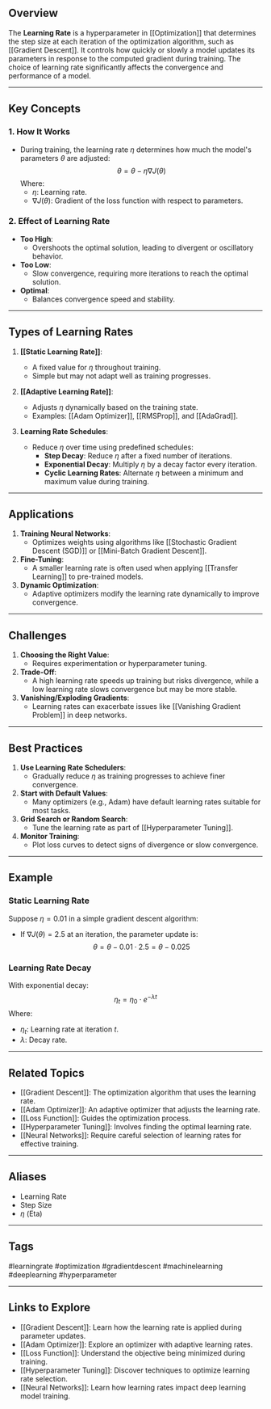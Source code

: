 ## Overview
The **Learning Rate** is a hyperparameter in [[Optimization]] that determines the step size at each iteration of the optimization algorithm, such as [[Gradient Descent]]. It controls how quickly or slowly a model updates its parameters in response to the computed gradient during training. The choice of learning rate significantly affects the convergence and performance of a model.

---

## Key Concepts

### **1. How It Works**
- During training, the learning rate $\eta$ determines how much the model's parameters $\theta$ are adjusted:
  $$
  \theta = \theta - \eta \nabla J(\theta)
  $$
  Where:
  - $\eta$: Learning rate.
  - $\nabla J(\theta)$: Gradient of the loss function with respect to parameters.

### **2. Effect of Learning Rate**
- **Too High**:
  - Overshoots the optimal solution, leading to divergent or oscillatory behavior.
- **Too Low**:
  - Slow convergence, requiring more iterations to reach the optimal solution.
- **Optimal**:
  - Balances convergence speed and stability.

---

## Types of Learning Rates

1. **[[Static Learning Rate]]**:
   - A fixed value for $\eta$ throughout training.
   - Simple but may not adapt well as training progresses.

2. **[[Adaptive Learning Rate]]**:
   - Adjusts $\eta$ dynamically based on the training state.
   - Examples: [[Adam Optimizer]], [[RMSProp]], and [[AdaGrad]].

3. **Learning Rate Schedules**:
   - Reduce $\eta$ over time using predefined schedules:
     - **Step Decay**: Reduce $\eta$ after a fixed number of iterations.
     - **Exponential Decay**: Multiply $\eta$ by a decay factor every iteration.
     - **Cyclic Learning Rates**: Alternate $\eta$ between a minimum and maximum value during training.

---

## Applications

1. **Training Neural Networks**:
   - Optimizes weights using algorithms like [[Stochastic Gradient Descent (SGD)]] or [[Mini-Batch Gradient Descent]].
2. **Fine-Tuning**:
   - A smaller learning rate is often used when applying [[Transfer Learning]] to pre-trained models.
3. **Dynamic Optimization**:
   - Adaptive optimizers modify the learning rate dynamically to improve convergence.

---

## Challenges

1. **Choosing the Right Value**:
   - Requires experimentation or hyperparameter tuning.
2. **Trade-Off**:
   - A high learning rate speeds up training but risks divergence, while a low learning rate slows convergence but may be more stable.
3. **Vanishing/Exploding Gradients**:
   - Learning rates can exacerbate issues like [[Vanishing Gradient Problem]] in deep networks.

---

## Best Practices

1. **Use Learning Rate Schedulers**:
   - Gradually reduce $\eta$ as training progresses to achieve finer convergence.
2. **Start with Default Values**:
   - Many optimizers (e.g., Adam) have default learning rates suitable for most tasks.
3. **Grid Search or Random Search**:
   - Tune the learning rate as part of [[Hyperparameter Tuning]].
4. **Monitor Training**:
   - Plot loss curves to detect signs of divergence or slow convergence.

---

## Example

### Static Learning Rate
Suppose $\eta = 0.01$ in a simple gradient descent algorithm:
- If $\nabla J(\theta) = 2.5$ at an iteration, the parameter update is:
  $$
  \theta = \theta - 0.01 \cdot 2.5 = \theta - 0.025
  $$

### Learning Rate Decay
With exponential decay:
$$
\eta_t = \eta_0 \cdot e^{-\lambda t}
$$
Where:
- $\eta_t$: Learning rate at iteration $t$.
- $\lambda$: Decay rate.

---

## Related Topics

- [[Gradient Descent]]: The optimization algorithm that uses the learning rate.
- [[Adam Optimizer]]: An adaptive optimizer that adjusts the learning rate.
- [[Loss Function]]: Guides the optimization process.
- [[Hyperparameter Tuning]]: Involves finding the optimal learning rate.
- [[Neural Networks]]: Require careful selection of learning rates for effective training.

---

## Aliases
- Learning Rate
- Step Size
- $\eta$ (Eta)

---

## Tags
#learningrate #optimization #gradientdescent #machinelearning #deeplearning #hyperparameter

---

## Links to Explore
- [[Gradient Descent]]: Learn how the learning rate is applied during parameter updates.
- [[Adam Optimizer]]: Explore an optimizer with adaptive learning rates.
- [[Loss Function]]: Understand the objective being minimized during training.
- [[Hyperparameter Tuning]]: Discover techniques to optimize learning rate selection.
- [[Neural Networks]]: Learn how learning rates impact deep learning model training.